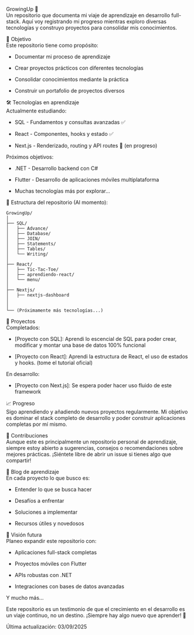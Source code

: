 GrowingUp 🌱  
Un repositorio que documenta mi viaje de aprendizaje en desarrollo full-stack. Aquí voy registrando mi progreso mientras exploro diversas tecnologías y construyo proyectos para consolidar mis conocimientos.

🎯 Objetivo  
Este repositorio tiene como propósito:

- Documentar mi proceso de aprendizaje

- Crear proyectos prácticos con diferentes tecnologías

- Consolidar conocimientos mediante la práctica

- Construir un portafolio de proyectos diversos

🛠 Tecnologías en aprendizaje  
Actualmente estudiando:
- SQL - Fundamentos y consultas avanzadas ✅

- React - Componentes, hooks y estado ✅

- Next.js - Renderizado, routing y API routes 🚧 (en progreso)

Próximos objetivos:
- .NET - Desarrollo backend con C#

- Flutter - Desarrollo de aplicaciones móviles multiplataforma

- Muchas tecnologías más por explorar...

📁 Estructura del repositorio (Al momento):
```
GrowingUp/
│
├── SQL/
│   ├── Advance/
│   ├── Database/
│   ├── JOIN/ 
│   ├── Statements/
│   ├── Tables/
│   └── Writing/
│
├── React/
│   ├── Tic-Tac-Toe/
│   ├── aprendiendo-react/
│   └── menu/
│
├── Nextjs/
│   ├── nextjs-dashboard 
│   
│
└── (Próximamente más tecnologías...)
```

🚀 Proyectos  
Completados:
- [Proyecto con SQL]: Aprendi lo escencial de SQL para poder crear, modificar y montar una base de datos 100% funcional

- [Proyecto con React]: Aprendi la estructura de React, el uso de estados y hooks. (tome el tutorial oficial)

En desarrollo:
- [Proyecto con Next.js]: Se espera poder hacer uso fluido de este framework

📈 Progreso  
Sigo aprendiendo y añadiendo nuevos proyectos regularmente. Mi objetivo es dominar el stack completo de desarrollo y poder construir aplicaciones completas por mí mismo.

🤝 Contribuciones  
Aunque este es principalmente un repositorio personal de aprendizaje, siempre estoy abierto a sugerencias, consejos o recomendaciones sobre mejores prácticas. ¡Siéntete libre de abrir un issue si tienes algo que compartir!

📝 Blog de aprendizaje  
En cada proyecto lo que busco es:

- Entender lo que se busca hacer

- Desafíos a enfrentar

- Soluciones a implementar

- Recursos útiles y novedosos

🔮 Visión futura  
Planeo expandir este repositorio con:

- Aplicaciones full-stack completas

- Proyectos móviles con Flutter

- APIs robustas con .NET

- Integraciones con bases de datos avanzadas

Y mucho más...

Este repositorio es un testimonio de que el crecimiento en el desarrollo es un viaje continuo, no un destino. ¡Siempre hay algo nuevo que aprender! 🌟

Última actualización: 03/09/2025
